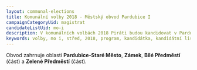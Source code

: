 ```yaml
---
layout: communal-elections
title: Komunální volby 2018 - Městský obvod Pardubice I
campaignCategoryUid: magistrat
candidateListUid: mo-i
description: V komunálních volbách 2018 Piráti budou kandidovat v Pardubicích. Jak na magistrát, tak i na jednotlivé městské obvody. Prosazujeme transparentní veřejnou správu, participaci veřejnosti, férový přístup ke všem způsobům dopravy a politiku, která využívá možností technologií 21. století pro otevřenou a demokratickou společnost.
keywords: volby, mo i, střed, 2018, program, kandidátka, kandidátní listina, kandidáti, komunální volby
---
```


Obvod zahrnuje oblasti **Pardubice-Staré Město**, **Zámek**, **Bílé Předměstí** (část) a **Zelené Předměstí** (část).
